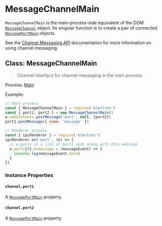 # MessageChannelMain

`MessageChannelMain` is the main-process-side equivalent of the DOM
[`MessageChannel`][] object. Its singular function is to create a pair of
connected [`MessagePortMain`](message-port-main.md) objects.

See the [Channel Messaging API][] documentation for more information on using
channel messaging.

## Class: MessageChannelMain

> Channel interface for channel messaging in the main process.

Process: [Main](../glossary.md#main-process)

Example:

```js
// Main process
const { MessageChannelMain } = require('electron')
const { port1, port2 } = new MessageChannelMain()
w.webContents.postMessage('port', null, [port2])
port1.postMessage({ some: 'message' })

// Renderer process
const { ipcRenderer } = require('electron')
ipcRenderer.on('port', (e) => {
  // e.ports is a list of ports sent along with this message
  e.ports[0].onmessage = (messageEvent) => {
    console.log(messageEvent.data)
  }
})
```

### Instance Properties

#### `channel.port1`

A [`MessagePortMain`](message-port-main.md) property.

#### `channel.port2`

A [`MessagePortMain`](message-port-main.md) property.

[`MessageChannel`]: https://developer.mozilla.org/en-US/docs/Web/API/MessageChannel
[Channel Messaging API]: https://developer.mozilla.org/en-US/docs/Web/API/Channel_Messaging_API
